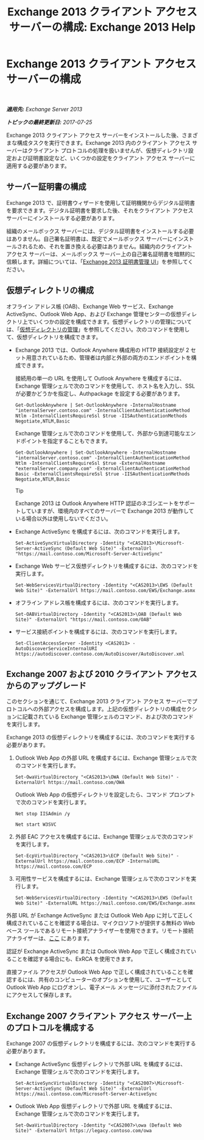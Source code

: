 ﻿---
title: 'Exchange 2013 クライアント アクセス サーバーの構成: Exchange 2013 Help'
TOCTitle: Exchange 2013 クライアント アクセス サーバーの構成
ms:assetid: 01432ae4-2a00-44a4-a4dd-4eb8d7e6cfae
ms:mtpsurl: https://technet.microsoft.com/ja-jp/library/Hh529912(v=EXCHG.150)
ms:contentKeyID: 49895209
ms.date: 04/24/2018
mtps_version: v=EXCHG.150
ms.translationtype: HT
---

# Exchange 2013 クライアント アクセス サーバーの構成

 

_**適用先:** Exchange Server 2013_

_**トピックの最終更新日:** 2017-07-25_

Exchange 2013 クライアント アクセス サーバーをインストールした後、さまざまな構成タスクを実行できます。Exchange 2013 内のクライアント アクセス サーバーはクライアント プロトコルの処理を扱いませんが、仮想ディレクトリ設定および証明書設定など、いくつかの設定をクライアント アクセス サーバーに適用する必要があります。

## サーバー証明書の構成

Exchange 2013 で、証明書ウィザードを使用して証明機関からデジタル証明書を要求できます。デジタル証明書を要求した後、それをクライアント アクセス サーバーにインストールする必要があります。

組織のメールボックス サーバーには、デジタル証明書をインストールする必要はありません。自己署名証明書は、既定でメールボックス サーバーにインストールされるため、それを置き換える必要はありません。組織内のクライアント アクセス サーバーは、メールボックス サーバー上の自己署名証明書を暗黙的に信頼します。詳細については、「[Exchange 2013 証明書管理 UI](exchange-2013-certificate-management-ui-exchange-2013-help.md)」を参照してください。

## 仮想ディレクトリの構成

オフライン アドレス帳 (OAB)、Exchange Web サービス、Exchange ActiveSync、Outlook Web App、および Exchange 管理センターの仮想ディレクトリ上でいくつかの設定を構成できます。仮想ディレクトリの管理については、「[仮想ディレクトリの管理](virtual-directory-management-exchange-2013-help.md)」を参照してください。次のコマンドを使用して、仮想ディレクトリを構成できます。

  - Exchange 2013 では、Outlook Anywhere 構成用の HTTP 接続設定が 2 セット用意されているため、管理者は内部と外部の両方のエンドポイントを構成できます。
    
    接続用の単一の URL を使用して Outlook Anywhere を構成するには、Exchange 管理シェルで次のコマンドを使用して、ホスト名を入力し、SSL が必要かどうかを指定し、Authpackage を設定する必要があります。
    
        Get-OutlookAnywhere | Set-OutlookAnywhere -InternalHostname "internalServer.contoso.com" -InternalClientAuthenticationMethod Ntlm -InternalClientsRequireSsl $true -IISAuthenticationMethods Negotiate,NTLM,Basic
    
    Exchange 管理シェルで次のコマンドを使用して、外部から到達可能なエンドポイントを指定することもできます。
    
        Get-OutlookAnywhere | Set-OutlookAnywhere -InternalHostname "internalServer.contoso.com" -InternalClientAuthenticationMethod Ntlm -InternalClientsRequireSsl $true -ExternalHostname "externalServer.company.com" -ExternalClientAuthenticationMethod Basic -ExternalClientsRequireSsl $true -IISAuthenticationMethods Negotiate,NTLM,Basic
    

    > [!TIP]
    > Exchange 2013 は Outlook Anywhere HTTP 認証のネゴシエートをサポートしていますが、環境内のすべてのサーバーで Exchange 2013 が動作している場合以外は使用しないでください。



  - Exchange ActiveSync を構成するには、次のコマンドを実行します。
    
        Set-ActiveSyncVirtualDirectory -Identity "<CAS2013>\Microsoft-Server-ActiveSync (Default Web Site)" -ExternalUrl "https://mail.contoso.com/Microsoft-Server-ActiveSync"

  - Exchange Web サービス仮想ディレクトリを構成するには、次のコマンドを実行します。
    
        Set-WebServicesVirtualDirectory -Identity "<CAS2013>\EWS (Default Web Site)" -ExternalUrl https://mail.contoso.com/EWS/Exchange.asmx

  - オフライン アドレス帳を構成するには、次のコマンドを実行します。
    
        Set-OABVirtualDirectory -Identity "<CAS2013>\OAB (Default Web Site)" -ExternalUrl "https://mail.contoso.com/OAB"

  - サービス接続ポイントを構成するには、次のコマンドを実行します。
    
        Set-ClientAccessServer -Identity <CAS2013> -AutoDiscoverServiceInternalURI https://autodiscover.contoso.com/AutoDiscover/AutoDiscover.xml

## Exchange 2007 および 2010 クライアント アクセスからのアップグレード

このセクションを通じて、Exchange 2013 クライアント アクセス サーバーでプロトコルへの外部アクセスを構成します。上記の仮想ディレクトリの構成セクションに記載されている Exchange 管理シェルのコマンド、および次のコマンドを実行します。

Exchange 2013 の仮想ディレクトリを構成するには、次のコマンドを実行する必要があります。

1.  Outlook Web App の外部 URL を構成するには、Exchange 管理シェルで次のコマンドを実行します。
    
        Set-OwaVirtualDirectory "<CAS2013>\OWA (Default Web Site)" -ExternalUrl https://mail.contoso.com/OWA
    
    Outlook Web App の仮想ディレクトリを設定したら、コマンド プロンプトで次のコマンドを実行します。
    
        Net stop IISAdmin /y
    
        Net start W3SVC

2.  外部 EAC アクセスを構成するには、Exchange 管理シェルで次のコマンドを実行します。
    
        Set-EcpVirtualDirectory "<CAS2013>\ECP (Default Web Site)" -ExternalUrl https://mail.contoso.com/ECP -InternalURL https://mail.contoso.com/ECP 

3.  可用性サービスを構成するには、Exchange 管理シェルで次のコマンドを実行します。
    
        Set-WebServicesVirtualDirectory -Identity "<CAS2013>\EWS (Default Web Site)" -ExternalURL https://mail.contoso.com/EWS/Exchange.asmx

外部 URL が Exchange ActiveSync または Outlook Web App に対して正しく構成されていることを確認する場合は、マイクロソフトが提供する無料の Web ベース ツールであるリモート接続アナライザーを使用できます。リモート接続アナライザーは、[ここ](http://go.microsoft.com/fwlink/?linkid=154308) にあります。

認証が Exchange ActiveSync または Outlook Web App で正しく構成されていることを確認する場合にも、ExRCA を使用できます。

直接ファイル アクセスが Outlook Web App で正しく構成されていることを確認するには、共有のコンピューターのオプションを使用して、ユーザーとして Outlook Web App にログオンし、電子メール メッセージに添付されたファイルにアクセスして保存します。

## Exchange 2007 クライアント アクセス サーバー上のプロトコルを構成する

Exchange 2007 の仮想ディレクトリを構成するには、次のコマンドを実行する必要があります。

  - Exchange ActiveSync 仮想ディレクトリで外部 URL を構成するには、Exchange 管理シェルで次のコマンドを実行します。
    
        Set-ActiveSyncVirtualDirectory -Identity "<CAS2007>\Microsoft-Server-ActiveSync (Default Web Site)" -ExternalUrl https://mail.contoso.com/Microsoft-Server-ActiveSync

  - Outlook Web App 仮想ディレクトリで外部 URL を構成するには、Exchange 管理シェルで次のコマンドを実行します。
    
        Set-OwaVirtualDirectory -Identity "<CAS2007>\owa (Default Web Site)" -ExternalUrl https://legacy.contoso.com/owa

